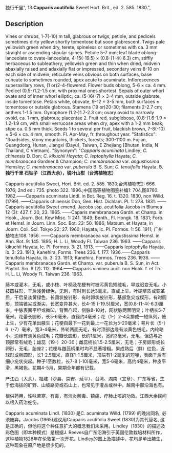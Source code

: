 独行千里",
13.**Capparis acutifolia** Sweet Hort. Brit., ed. 2. 585. 1830.",

## Description
Vines or shrubs, 1-7(-10) m tall, glabrous or twigs, petiole, and pedicels sometimes dirty yellow shortly tomentose but soon glabrescent. Twigs pale yellowish green when dry, terete, spineless or sometimes with ca. 3 mm straight or ascending stipular spines. Petiole 5-7 mm; leaf blade oblong-lanceolate to ovate-lanceolate, 4-15(-19.5) × (0.8-)1-4(-6.3) cm, stiffly herbaceous to subleathery, yellowish green and thin when dried, midvein abaxially raised and adaxially flat or impressed, secondary veins 8-10 on each side of midvein, reticulate veins obvious on both surfaces, base cuneate to sometimes rounded, apex acute to acuminate. Inflorescences superaxillary rows, (1 or)2-4-flowered. Flower buds oblong, 5-6 × ca. 4 mm. Pedicel (0.5-)1.2-1.5 cm, with proximal ones shortest. Sepals of outer whorl ovate and of inner whorl elliptic, ca. (5-)6(-7) × 3-4 mm, outside glabrate, inside tomentose. Petals white, obovate, 9-12 × 3-5 mm, both surfaces ± tomentose or outside glabrous. Stamens (19 or)20-30; filaments 2-2.7 cm; anthers 1-1.5 mm. Gynophore (1.2-)1.7-2.3 cm; ovary ovoid to narrowly ovoid, ca. 1 mm, glabrous; placentae 2. Fruit red, subglobose, (0.8-)1.6-1.9 × 1.2-1.9 cm, with small verrucose areas when dry, apex with a 1-2 mm beak; stipe ca. 0.5 mm thick. Seeds 1 to several per fruit, blackish brown, 7-8(-10) × 5-6 × ca. 4 mm, smooth. Fl. Apr-May, fr. throughout year.
  "Statistics": "Roadsides, stony mountains, thickets, forests; 300-1100 m. Fujian, Guangdong, Hunan, Jiangxi (Dayu), Taiwan, E Zhejiang [Bhutan, India, N Thailand, C Vietnam].
  "Synonym": "*Capparis acuminata* Lindley; *C. chinensis* D. Don; *C. kikuchii Hayata*; *C. leptophylla* Hayata; *C. membranacea* Gardner &amp; Champion; *C. membranacea* var. *angustissima* Hemsley; *C. membranacea* var. *puberula* B. S. Sun; *C. tenuifolia* Hayata.
**5.独行千里 石钻子（江西大余），锐叶山柑（台湾植物志）**

Capparis acutifolia Sweet, Hort. Brit. ed. 2. 585. 1830;台湾植物志2: 666. 1976; 2nd ed.: 735. photo 322. 1996.;中国高等植物图鉴补编1: 704,图8760. 1982.——Capparis acuminata Lindl. in Bot. Reg. 16. t. 1320. 1830, non Willd. (1799). ——Capparis chinensis Don, Gen. Hist. Dichlam. Pl. 1: 278. 1831. ——Capparis acutifolla Sweet emend. Jacobs ssp. acutifolia Jacobs in Blumea 12 (3): 427. f. 20, 23. 1965. ——Caparis membranacea Gardn. et Champ. in Hook., Journ. Bot. Kew Misc. 1: 241. 1849; Benth., Fl. Hongk. 18. 1831; Forb. et Hemsl. in Journ. Linn. Soc. Bot. 23: 50. 1886; Matsum. et Hayata, in Journ. Coll. Sci. Tokyo 22: 27. 1960; Hayata, Ic. Pl. Formos. 1: 56. 1911; 广州植物志108. 1956. ——Capparis membranacea var. angustissima Hemsl. in Ann. Bot. 9: 145. 1895; H. L. Li, Woody Fl. Taiwan 236. 1963. ——Capparis kikuchii Hayata, Ic. Pl. Formos. 3: 21. 1913. ——Capparis leptophylla Hayata, ib. 3: 23. 1913; Kanehira, Forms. Trees 236. f. 177. 1936.——Capparis tenuifolia Hayata, ib. 3: 23. 1913; Kanehira, Formos. Trees 236. 1936. ——Capparis membranacea Gardn. et Champ. var. puberula B. S. Sun, in Act. Phytot. Sin. 9 (2): 112. 1964.——Capparis viminea auct. non Hook. f. et Th.: H. L. Li, Woody Fl. Taiwan 236. 1963.

藤本或灌木，无毛，或小枝、叶柄及花梗有时被污黄色短绒毛，早或迟变无毛。小枝圆柱形，干后浅黄绿色，无刺，有时刺长达3毫米，直或上举。叶硬草质或亚革质，干后呈淡黄绿色，长圆状披针形．有时卵状披针形，基部急尖或楔形，有时圆形，顶端锥尖或渐尖，长宽变异甚大，长4-15 (-19.5)厘米，宽(0.8-)1-4(-6.3)厘米，中脉表面平坦或微凹，背面凸起，侧脉8-10对，网状脉两面明显；叶柄长5-7毫米。花蕾长圆形，长5-6毫米，直径约4毫米；花（1-）2-4朵排成一短纵列，腋上生，少有花单出腋生；花梗自最下一花到最上一花长为5-20毫米；萼片长（5-）6（-7）毫米，宽3-4毫米，外轮两面无毛，有时顶部边缘有淡黄色绒毛，内轮略小，边缘有淡黄色绒毛；花瓣长圆形，长约1厘米，宽约3毫米，无毛，但边与近顶部常有绒毛；雄蕊（19-）20-30；雌蕊柄长1.5-2.5厘米，无毛；子房卵形或长卵形，无毛，胎座2；花梗与雌蕊柄果时均不显著增粗。果成熟后（鲜）红色，近球形或椭圆形，长1-2.5厘米，直径1-1.5厘米，顶端有1-2毫米的短喙，表面千后有细小疣状突起。种子1至数粒，长7-8 (-10)毫米，宽5-6毫米，高约4毫米，种皮平滑，黑褐色。花期4-5月，果期全年都有记载。

产江西（大余）、福建（沙县、崇安、延平）、台湾、湖南（宜章）、广东等省，生于低海拔的旷野、山坡路旁或石山上，也常见于灌丛或林中。越南中部沿海也有。

根供药用，性味苦寒，有毒，有消炎解毒、镇痛、疗肺止咳的功效。江西大余民间以根入药治蛇伤。

Capparis acuminata Lindl. (1830) 是C. acuminata Willd. (1799) 的晚出同名, 必须废弃。Jacobs (1965)建议用Capparis acutifolia Sweet (1830)为其代替名, 这是正确的，但他将这个种任意扩大的概念我们未采用。Lindley（1830）的描述及彩色图（即本种模式）是根据J. Reeves自广东沿海引于英国伦敦栽培材料所作，这种植物1828年在伦敦第一次开花。Lindley的图上及描述中，花均是单出腋生，这种现象在原产地是很少见的。
